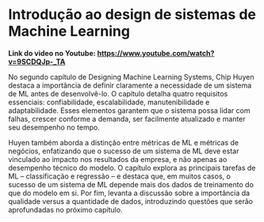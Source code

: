 # Introdução ao design de sistemas de Machine Learning

**Link do video no Youtube: https://www.youtube.com/watch?v=9SCDQJp-_TA**

No segundo capítulo de Designing Machine Learning Systems, Chip Huyen destaca a importância de definir claramente a necessidade de um sistema de ML antes de desenvolvê-lo. O capítulo detalha quatro requisitos essenciais: confiabilidade, escalabilidade, manutenibilidade e adaptabilidade. Esses elementos garantem que o sistema possa lidar com falhas, crescer conforme a demanda, ser facilmente atualizado e manter seu desempenho no tempo.

Huyen também aborda a distinção entre métricas de ML e métricas de negócios, enfatizando que o sucesso de um sistema de ML deve estar vinculado ao impacto nos resultados da empresa, e não apenas ao desempenho técnico do modelo. O capítulo explora as principais tarefas de ML – classificação e regressão – e destaca que, em muitos casos, o sucesso de um sistema de ML depende mais dos dados de treinamento do que do modelo em si. Por fim, levanta a discussão sobre a importância da qualidade versus a quantidade de dados, introduzindo questões que serão aprofundadas no próximo capítulo.
